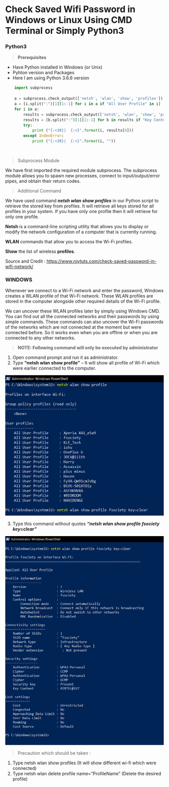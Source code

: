 # Check Saved Wifi Password in Windows or Linux Using CMD Terminal or Simply Python3

### Python3

> **Prerequisites**<br>
* Have Python installed in Windows (or Unix)
* Pyhton version and Packages
* Here I am using Python 3.6.6 version<br>

```py
    import subprocess

    a = subprocess.check_output(['netsh', 'wlan', 'show', 'profiles']).decode('utf-8').split('\n')
    a = [i.split(":")[1][1:-1] for i in a if "All User Profile" in i]
    for i in a:
        results = subprocess.check_output(['netsh', 'wlan', 'show', 'profile', i, 'key=clear']).decode('utf-8').split('\n')
        results = [b.split(":")[1][1:-1] for b in results if "Key Content" in b]
        try:
            print ("{:<30}|  {:<}".format(i, results[0]))
        except IndexError:
            print ("{:<30}|  {:<}".format(i, ""))
```
<br>

> Subprocess Module <br>

We have first imported the required module subprocess. The subprocess module allows you to spawn new processes, connect to input/output/error pipes, and obtain their return codes.<br>

> Additional Command <br>

We have used command ***netsh wlan show profiles*** in our Python script to retrieve the stored key from profiles. It will retrieve all keys stored for all profiles in your system. If you have only one profile then it will retrieve for only one profile.

**Netsh** is a command-line scripting utility that allows you to display or modify the network configuration of a computer that is currently running.

**WLAN** commands that allow you to access the Wi-Fi profiles.

**Show** the list of wireless **profiles**.<br>

Source and Credit : https://www.roytuts.com/check-saved-password-in-wifi-network/
<br>

### WINDOWS

Whenever we connect to a Wi-Fi network and enter the password, Windows creates a WLAN profile of that Wi-Fi network. These WLAN profiles are stored in the computer alongside other required details of the Wi-Fi profile.<br>

We can uncover these WLAN profiles later by simply using Windows CMD. You can find out all the connected networks and their passwords by using simple commands. These commands can also uncover the Wi-Fi passwords of the networks which are not connected at the moment but were connected before. So it works even when you are offline or when you are connected to any other networks.

> **NOTE: Following command will only be executed by administrator** <br>

1. Open command prompt and run it as administrator.
2. Type **“netsh wlan show profile”** – It will show all profile of Wi-Fi which were earlier connected to the computer.

![img1](https://github.com/ishusagar/Check-Saved-Wifi-Password-in-Windows-or-Linux-Using-CMD-Terminal-or-Simply-Python3/blob/master/Images/img1.png)

3. Type this command without quotes ***“netsh wlan show profile fsociety key=clear”***<br>

![img2](https://github.com/ishusagar/Check-Saved-Wifi-Password-in-Windows-or-Linux-Using-CMD-Terminal-or-Simply-Python3/blob/master/Images/img2.png)

> Precaution which should be taken :<br>

1. Type netsh wlan show profiles (It will show different wi-fi which were connected)
2. Type netsh wlan delete profile name=”ProfileName” (Delete the desired profile)


